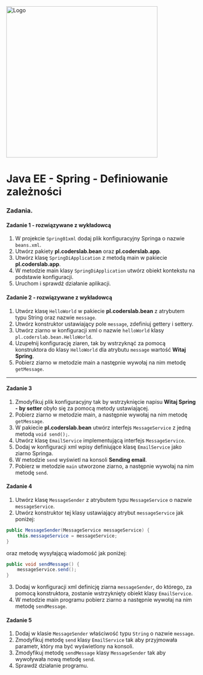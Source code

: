 <img alt="Logo" src="http://coderslab.pl/svg/logo-coderslab.svg" width="400">

# Java EE  - Spring - Definiowanie zależności

### Zadania.

#### Zadanie 1 - rozwiązywane z wykładowcą

1. W projekcie `Spring01xml` dodaj plik konfiguracyjny Springa o nazwie `beans.xml`.
2. Utwórz pakiety **pl.coderslab.bean** oraz **pl.coderslab.app**.
3. Utwórz klasę `SpringDiApplication` z metodą main w pakiecie **pl.coderslab.app**.
4. W metodzie main klasy `SpringDiApplication` utwórz obiekt kontekstu na podstawie konfiguracji.
5. Uruchom i sprawdź działanie aplikacji.

#### Zadanie 2 - rozwiązywane z wykładowcą

1. Utwórz klasę `HelloWorld` w pakiecie **pl.coderslab.bean** z atrybutem typu String oraz nazwie `message`.
2. Utwórz konstruktor ustawiający pole `message`, zdefiniuj gettery i settery.
3. Utwórz ziarno w konfiguracji xml o nazwie `helloWorld` klasy `pl.coderslab.bean.HelloWorld`.
4. Uzupełnij konfigurację ziaren, tak by wstrzyknąć za pomocą konstruktora do klasy `HelloWorld` 
dla atrybutu `message` wartość **Witaj Spring**.
5. Pobierz ziarno w metodzie main a następnie wywołaj na nim metodę `getMessage`.
-------------------------------------------------------------------------------

#### Zadanie 3

1. Zmodyfikuj plik konfiguracyjny tak by wstrzyknięcie napisu **Witaj Spring - by setter** 
    obyło się za pomocą metody ustawiającej.
2. Pobierz ziarno w metodzie main, a następnie wywołaj na nim metodę `getMessage`.
3. W pakiecie **pl.coderslab.bean** utwórz interfejs `MessageService` z jedną metodą `void send();`.
4. Utwórz klasę `EmailService` implementującą interfejs `MessageService`.
5. Dodaj w konfiguracji xml wpisy definiujące klasę `EmailService` jako ziarno Springa.
6. W metodzie `send` wyświetl na konsoli **Sending email**.
7. Pobierz w metodzie `main` utworzone ziarno, a następnie wywołaj na nim metodę `send`.

#### Zadanie 4
1. Utwórz klasę `MessageSender` z atrybutem typu `MessageService` o nazwie `messageService`.
2. Utwórz konstruktor tej klasy ustawiający atrybut `messageService` jak poniżej:
````java
public MessageSender(MessageService messageService) {
	this.messageService = messageService;
}

````
oraz metodę wysyłającą wiadomość jak poniżej:
````java
public void sendMessage() {
	messageService.send();
}
````
3. Dodaj w konfiguracji xml definicję ziarna `messageSender`, do którego, za pomocą konstruktora, zostanie wstrzyknięty
obiekt klasy `EmailService`.
4. W metodzie main programu pobierz ziarno a następnie wywołaj na nim metodę `sendMessage`.

#### Zadanie 5
1. Dodaj w klasie `MessageSender` właściwość typu `String` o nazwie `message`.
2. Zmodyfikuj metodę `send` klasy `EmailService` tak aby przyjmowała parametr, który ma być wyświetlony na konsoli.
3. Zmodyfikuj metodę `sendMessage` klasy `MessageSender` tak aby wywoływała nową metodę `send`. 
4. Sprawdź działanie programu.
